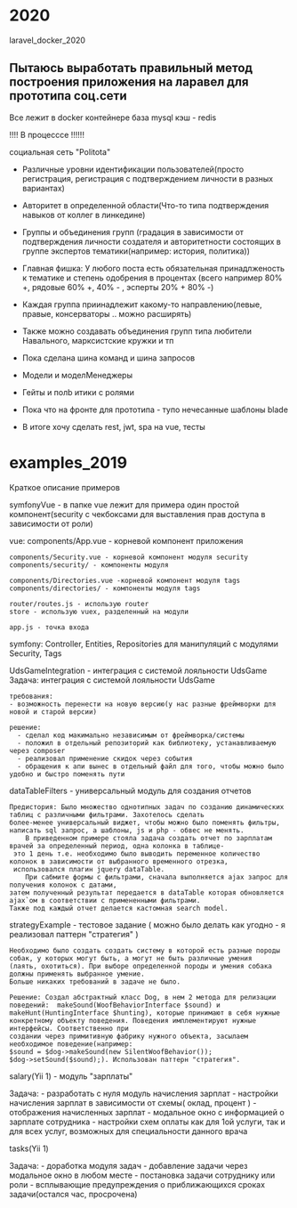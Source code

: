 # 2020

laravel_docker_2020

## Пытаюсь выработать правильный метод построения приложения на ларавел для прототипа соц.сети

Все лежит в docker контейнере
база mysql
кэш - redis

!!!! В процесссе !!!!!! 

социальная сеть "Politota"

- Различные уровни идентификации пользователей(просто регистрация, регистрация с подтверждением личности в разных вариантах)
- Авторитет в определенной области(Что-то типа подтверждения навыков от коллег в линкедине)
- Группы и объединения групп (градация в зависимости от подтверждения личности создателя и авторитетности состоящих в группе экспертов тематики(например: история, политика))
- Главная фишка: У любого поста есть обязательная принадлженость к тематике и степень одобрения в процентах (всего например 80% +, рядовые 60% +, 40% - , эсперты 20% + 80% -)
- Каждая группа приинадлежит какому-то направлению(левые, правые, консерваторы .. можно расширять)
- Также можно создавать объединения групп типа любители Навального, марксистские кружки и тп

- Пока сделана шина команд и шина запросов
- Модели и моделМенеджеры
- Гейты и полb итики с ролями

- Пока что на фронте для прототипа - тупо нечесанные шаблоны blade

- В итоге хочу сделать rest, jwt, spa на vue, тесты

# examples_2019

Краткое описание примеров

symfonyVue - в папке vue лежит для примера один простой компонент(security с чекбоксами для выставления прав доступа в зависимости от роли) 

vue:
    components/App.vue - корневой компонент приложения
    
    components/Security.vue - корневой компонент модуля security
    components/security/ - компоненты модуля
    
    components/Directories.vue -корневой компонент модуля tags
    components/directories/ - компоненты модуля tags

    router/routes.js - использую router
    store - использую vuex, разделенный на модули

    app.js - точка входа

symfony:
    Controller, Entities, Repositories для манипуляций с модулями Security, Tags

UdsGameIntegration - интеграция с системой лояльности UdsGame
  Задача: интеграция с системой лояльности UdsGame

    требования:
    - возможность перенести на новую версию(у нас разные фреймворки для новой и старой версии)

    решение:
      - сделал код макимально независимым от фреймворка/системы
      - положил в отдельный репозиторий как библиотеку, устанавливаемую через composer
      - реализовал применение скидок через события
      - обращения к апи вынес в отдельный файл для того, чтобы можно было удобно и быстро поменять пути

dataTableFilters - универсальный модуль для создания отчетов

    Предистория: Было множество однотипных задач по созданию динамических таблиц с различными фильтрами. Захотелось сделать
    более-менее универсальный виджет, чтобы можно было поменять фильтры, написать sql запрос, а шаблоны, js и php - обвес не менять.
        В приведенном примере стояла задача создать отчет по зарплатам врачей за определенный период, одна колонка в таблице-
     это 1 день т.е. необходимо было выводить переменное количество колонок в зависимости от выбранного временного отрезка,
     использовался плагин jquery dataTable.
        При сабмите формы с фильтрами, сначала выполняется ajax запрос для получения колонок с датами,
    затем полученный результат передается в dataTable которая обновляется ajax`ом в соответствии с примененными фильтрами.
    Также под каждый отчет делается кастомная search model.


strategyExample - тестовое задание ( можно было делать как угодно - я реализовал паттерн "стратегия" )
    
    Необходимо было создать создать систему в которой есть разные породы собак, у которых могут быть, а могут не быть различные умения
    (лаять, охотиться). При выборе определенной породы и умения собака должны применять выбранное умение.
    Больше никаких требований в задаче не было.

    Решение: Создал абстрактный класс Dog, в нем 2 метода для релизации поведений:  makeSound(WoofBehaviorInterface $sound) и
    makeHunt(HuntingInterface $hunting), которые принимают в себя нужные конкретному объекту поведения. Поведения имплементируют нужные интерфейсы. Соответственно при
    создании через примитивную фабрику нужного объекта, засылаем необходимое поведение(например:
    $sound = $dog->makeSound(new SilentWoofBehavior());
    $dog->setSound($sound);). Использован паттерн "стратегия".

salary(Yii 1) - модуль "зарплаты"

   Задача: - разработать с нуля модуль начисления зарплат
        - настройки начисления зарплат в зависимости от схемы( оклад, процент )
        - отображения начисленных зарплат
        - модальное окно с информацией о зарплате сотрудника
        - настройки схем оплаты как для 1ой услуги, так и для всех услуг, возможных для специальности данного врача
        
tasks(Yii 1)
       
   Задача: - доработка модуля задач
        - добавление задачи через модальное окно в любом месте
        - постановка задачи сотруднику или роли
        - всплывающие предупреждения о приближающихся сроках задачи(остался час, просрочена)


   
